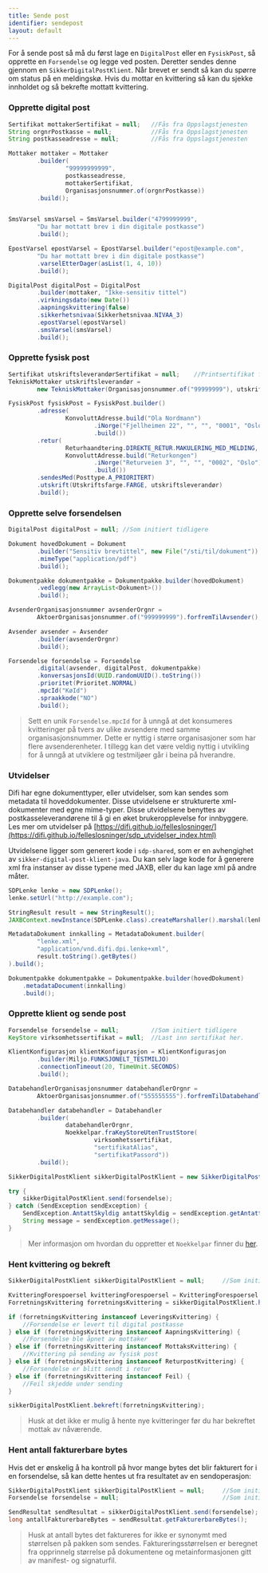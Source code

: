 ```yaml
---
title: Sende post
identifier: sendepost
layout: default
---
```


For å sende post så må du først lage en `DigitalPost` eller en `FysiskPost`, så opprette en `Forsendelse` og legge ved posten. Deretter sendes denne gjennom en `SikkerDigitalPostKlient`. Når brevet er sendt så kan du spørre om status på en meldingskø. Hvis du mottar en kvittering så kan du sjekke innholdet og så bekrefte mottatt kvittering.

### Opprette digital post

```java
Sertifikat mottakerSertifikat = null;   //Fås fra Oppslagstjenesten
String orgnrPostkasse = null;           //Fås fra Oppslagstjenesten
String postkasseadresse = null;         //Fås fra Oppslagstjenesten

Mottaker mottaker = Mottaker
        .builder(
                "99999999999",
                postkasseadresse,
                mottakerSertifikat,
                Organisasjonsnummer.of(orgnrPostkasse))
        .build();


SmsVarsel smsVarsel = SmsVarsel.builder("4799999999",
        "Du har mottatt brev i din digitale postkasse")
        .build();

EpostVarsel epostVarsel = EpostVarsel.builder("epost@example.com",
        "Du har mottatt brev i din digitale postkasse")
        .varselEtterDager(asList(1, 4, 10))
        .build();

DigitalPost digitalPost = DigitalPost
        .builder(mottaker, "Ikke-sensitiv tittel")
        .virkningsdato(new Date())
        .aapningskvittering(false)
        .sikkerhetsnivaa(Sikkerhetsnivaa.NIVAA_3)
        .epostVarsel(epostVarsel)
        .smsVarsel(smsVarsel)
        .build();
```

### Opprette fysisk post

```java
Sertifikat utskriftsleverandørSertifikat = null;    //Printsertifikat fra Oppslagstjenesten
TekniskMottaker utskriftsleverandør =
        new TekniskMottaker(Organisasjonsnummer.of("99999999"), utskriftsleverandørSertifikat);

FysiskPost fysiskPost = FysiskPost.builder()
        .adresse(
                KonvoluttAdresse.build("Ola Nordmann")
                        .iNorge("Fjellheimen 22", "", "", "0001", "Oslo")
                        .build())
        .retur(
                Returhaandtering.DIREKTE_RETUR.MAKULERING_MED_MELDING,
                KonvoluttAdresse.build("Returkongen")
                        .iNorge("Returveien 3", "", "", "0002", "Oslo")
                        .build())
        .sendesMed(Posttype.A_PRIORITERT)
        .utskrift(Utskriftsfarge.FARGE, utskriftsleverandør)
        .build();
```

### Opprette selve forsendelsen

```java
DigitalPost digitalPost = null; //Som initiert tidligere

Dokument hovedDokument = Dokument
        .builder("Sensitiv brevtittel", new File("/sti/til/dokument"))
        .mimeType("application/pdf")
        .build();

Dokumentpakke dokumentpakke = Dokumentpakke.builder(hovedDokument)
        .vedlegg(new ArrayList<Dokument>())
        .build();

AvsenderOrganisasjonsnummer avsenderOrgnr =
        AktoerOrganisasjonsnummer.of("999999999").forfremTilAvsender();

Avsender avsender = Avsender
        .builder(avsenderOrgnr)
        .build();

Forsendelse forsendelse = Forsendelse
        .digital(avsender, digitalPost, dokumentpakke)
        .konversasjonsId(UUID.randomUUID().toString())
        .prioritet(Prioritet.NORMAL)
        .mpcId("KøId")
        .spraakkode("NO")
        .build();
```

> Sett en unik `Forsendelse.mpcId` for å unngå at det konsumeres kvitteringer på tvers av ulike avsendere med samme organisasjonsnummer. Dette er nyttig i større organisasjoner som har flere avsenderenheter. I tillegg kan det være veldig nyttig i utvikling for å unngå at utviklere og testmiljøer går i beina på hverandre.

### Utvidelser
Difi har egne dokumenttyper, eller utvidelser, som kan sendes som metadata til hoveddokumenter. Disse utvidelsene er strukturerte xml-dokumenter
med egne mime-typer. Disse utvidelsene benyttes av postkasseleverandørene til å gi en øket brukeropplevelse for innbyggere.
Les mer om utvidelser på [https://difi.github.io/felleslosninger/](https://difi.github.io/felleslosninger/sdp_utvidelser_index.html)

Utvidelsene ligger som generert kode i `sdp-shared`, som er en avhengighet av `sikker-digital-post-klient-java`. Du kan selv lage kode
for å generere xml fra instanser av disse typene med JAXB, eller du kan lage xml på andre måter.

```java
SDPLenke lenke = new SDPLenke();
lenke.setUrl("http://example.com");

StringResult result = new StringResult();
JAXBContext.newInstance(SDPLenke.class).createMarshaller().marshal(lenke, result);

MetadataDokument innkalling = MetadataDokument.builder(
        "lenke.xml", 
        "application/vnd.difi.dpi.lenke+xml", 
        result.toString().getBytes()
).build();

Dokumentpakke dokumentpakke = Dokumentpakke.builder(hovedDokument)
    .metadataDocument(innkalling)
    .build();
```

### Opprette klient og sende post

```java
Forsendelse forsendelse = null;         //Som initiert tidligere
KeyStore virksomhetssertifikat = null;  //Last inn sertifikat her.

KlientKonfigurasjon klientKonfigurasjon = KlientKonfigurasjon
        .builder(Miljo.FUNKSJONELT_TESTMILJO)
        .connectionTimeout(20, TimeUnit.SECONDS)
        .build();

DatabehandlerOrganisasjonsnummer databehandlerOrgnr =
        AktoerOrganisasjonsnummer.of("555555555").forfremTilDatabehandler();

Databehandler databehandler = Databehandler
        .builder(
                databehandlerOrgnr,
                Noekkelpar.fraKeyStoreUtenTrustStore(
                        virksomhetssertifikat,
                        "sertifikatAlias",
                        "sertifikatPassord"))
        .build();

SikkerDigitalPostKlient sikkerDigitalPostKlient = new SikkerDigitalPostKlient(databehandler, klientKonfigurasjon);

try {
    sikkerDigitalPostKlient.send(forsendelse);
} catch (SendException sendException) {
    SendException.AntattSkyldig antattSkyldig = sendException.getAntattSkyldig();
    String message = sendException.getMessage();
}

```

> Mer informasjon om hvordan du oppretter et `Noekkelpar` finner du [her](#noekkelpar).

### Hent kvittering og bekreft

```java
SikkerDigitalPostKlient sikkerDigitalPostKlient = null;     //Som initiert tidligere

KvitteringForespoersel kvitteringForespoersel = KvitteringForespoersel.builder(Prioritet.NORMAL).mpcId("KøId").build();
ForretningsKvittering forretningsKvittering = sikkerDigitalPostKlient.hentKvittering(kvitteringForespoersel);

if (forretningsKvittering instanceof LeveringsKvittering) {
    //Forsendelse er levert til digital postkasse
} else if (forretningsKvittering instanceof AapningsKvittering) {
    //Forsendelse ble åpnet av mottaker
} else if (forretningsKvittering instanceof MottaksKvittering) {
    //Kvittering på sending av fysisk post
} else if (forretningsKvittering instanceof ReturpostKvittering) {
    //Forsendelse er blitt sendt i retur
} else if (forretningsKvittering instanceof Feil) {
    //Feil skjedde under sending
}

sikkerDigitalPostKlient.bekreft(forretningsKvittering);
```

> Husk at det ikke er mulig å hente nye kvitteringer før du har bekreftet mottak av nåværende.

### Hent antall fakturerbare bytes

Hvis det er ønskelig å ha kontroll på hvor mange bytes det blir fakturert for i en forsendelse, så kan dette hentes ut fra
resultatet av en sendoperasjon:

```java
SikkerDigitalPostKlient sikkerDigitalPostKlient = null;     //Som initiert tidligere
Forsendelse forsendelse = null;                             //Som initiert tidligere

SendResultat sendResultat = sikkerDigitalPostKlient.send(forsendelse);
long antallFakturerbareBytes = sendResultat.getFakturerbareBytes();

```

> Husk at antall bytes det faktureres for ikke er synonymt med størrelsen på pakken som sendes. Faktureringsstørrelsen er beregnet fra opprinnelg størrelse på dokumentene og metainformasjonen gitt av manifest- og signaturfil.
